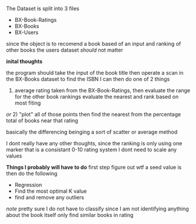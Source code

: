 The Dataset is split into 3 files
- BX-Book-Ratings
- BX-Books
- BX-Users

since the object is to recomend a book based of an input and ranking of other books the users dataset _should_ not matter

__inital thoughts__

the program should take the input of the book title then operate a scan in the BX-Books dataset to find the ISBN I can then do one of 2 things


1) average rating taken from the BX-Book-Ratings, then evaluate the range for the other book rankings evaluate the nearest and rank based on most fiting

_or_ 
2) "plot" all of those points then find the nearest from the percentage total of books near that rating

basically the differencing beinging a sort of scatter or average method

I dont really have any other thoughts,
since the ranking is only using one marker that is a consistant 0-10 rating system I dont need to scale any values

__Things I probably will have to do__
first step figure out wtf a seed value is then do the following
- Regression 
- Find the most optimal K value
- find and remove any outliers

_note_ pretty sure I do not have to classify since I am not identifying anything about the book itself only find similar books in rating